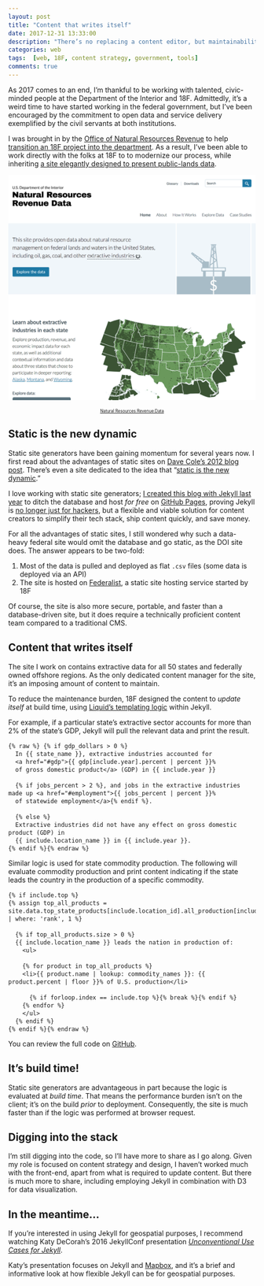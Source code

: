 ```yaml
---
layout: post
title: "Content that writes itself"
date: 2017-12-31 13:33:00
description: "There’s no replacing a content editor, but maintainability sometimes requires a content architecture wherein content can update itself."
categories: web
tags:  [web, 18F, content strategy, government, tools]
comments: true
---
```


As 2017 comes to an end, I’m thankful to be working with talented, civic-minded people at the Department of the Interior and 18F. Admittedly, it’s a weird time to have started working in the federal government, but I’ve been encouraged by the commitment to open data and service delivery exemplified by the civil servants at both institutions.

I was brought in by the [Office of Natural Resources Revenue](https://www.onrr.gov/) to help [transition an 18F project into the department](/going-to-work-federal-government/). As a result, I’ve been able to work directly with the folks at 18F to to modernize our process, while inheriting [a site elegantly designed to present public-lands data](https://revenuedata.doi.gov/).

[![Natural Resources Revenue Data website](../assets/images/nrrd.png)](https://revenuedata.doi.gov/)
<p style="font-size: .6em; text-align: center;"><a href="https://revenuedata.doi.gov/">Natural Resources Revenue Data</a></p>

## Static is the new dynamic

Static site generators have been gaining momentum for several years now. I first read about the advantages of static sites on [Dave Cole’s 2012 blog post](https://developmentseed.org/blog/2012/07/27/build-cms-free-websites/). There’s even a site dedicated to the idea that “[static is the new dynamic](https://www.thenewdynamic.org/).”

I love working with static site generators; [I created this blog with Jekyll last year](/this-blog/) to ditch the database and host _for free_ on [GitHub Pages](https://pages.github.com/), proving Jekyll is [no longer just for hackers](http://tom.preston-werner.com/2008/11/17/blogging-like-a-hacker.html), but a flexible and viable solution for content creators to simplify their tech stack, ship content quickly, and save money. 

For all the advantages of static sites, I still wondered why such a data-heavy federal site would omit the database and go static, as the DOI site does. The answer appears to be two-fold:

1. Most of the data is pulled and deployed as flat `.csv` files (some data is deployed via an API)
2. The site is hosted on [Federalist](https://federalist.18f.gov/), a static site hosting service started by 18F

Of course, the site is also more secure, portable, and faster than a database-driven site, but it does require a technically proficient content team compared to a traditional CMS.

## Content that writes itself

The site I work on contains extractive data for all 50 states and federally owned offshore regions. As the only dedicated content manager for the site, it’s an imposing amount of content to maintain.

To reduce the maintenance burden, 18F designed the content to _update itself_ at build time, using [Liquid’s templating logic](https://shopify.github.io/liquid/) within Jekyll.

For example, if a particular state’s extractive sector accounts for more than 2% of the state’s GDP, Jekyll will pull the relevant data and print the result.
```liquid
{% raw %} {% if gdp_dollars > 0 %}
  In {{ state_name }}, extractive industries accounted for
  <a href="#gdp">{{ gdp[include.year].percent | percent }}%
  of gross domestic product</a> (GDP) in {{ include.year }}
  
  {% if jobs_percent > 2 %}, and jobs in the extractive industries made up <a href="#employment">{{ jobs_percent | percent }}% 
  of statewide employment</a>{% endif %}.
  
  {% else %}
  Extractive industries did not have any effect on gross domestic product (GDP) in
  {{ include.location_name }} in {{ include.year }}.
{% endif %}{% endraw %}
```
Similar logic is used for state commodity production. The following will evaluate commodity production and print content indicating if the state leads the country in the production of a specific commodity.
```liquid {% raw %} 
{% if include.top %}
{% assign top_all_products = site.data.top_state_products[include.location_id].all_production[include.year] | where: 'rank', 1 %}
  
  {% if top_all_products.size > 0 %}
  {{ include.location_name }} leads the nation in production of:
    <ul>
    
    {% for product in top_all_products %}
    <li>{{ product.name | lookup: commodity_names }}: {{ product.percent | floor }}% of U.S. production</li>
    
      {% if forloop.index == include.top %}{% break %}{% endif %}
    {% endfor %}
    </ul>
  {% endif %}
{% endif %}{% endraw %}
```
You can review the full code on [GitHub](https://github.com/18F/doi-extractives-data/).

## It’s build time!

Static site generators are advantageous in part because the logic is evaluated at _build time_. That means the performance burden isn’t on the client; it’s on the build _prior_ to deployment. Consequently, the site is much faster than if the logic was performed at browser request.

## Digging into the stack

I’m still digging into the code, so I’ll have more to share as I go along. Given my role is focused on content strategy and design, I haven’t worked much with the front-end, apart from what is required to update content. But there is much more to share, including employing Jekyll in combination with D3 for data visualization.

## In the meantime...

If you’re interested in using Jekyll for geospatial purposes, I recommend watching Katy DeCorah’s 2016 JekyllConf presentation [_Unconventional Use Cases for Jekyll_](https://www.youtube.com/watch?v=s84wFRD8vfE).

Katy’s presentation focuses on Jekyll and [Mapbox](https://www.mapbox.com/), and it’s a brief and informative look at how flexible Jekyll can be for geospatial purposes.